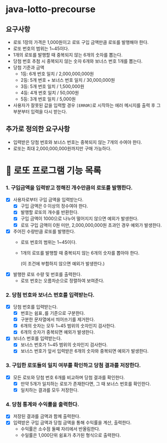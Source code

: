 # java-lotto-precourse

## 요구사항
- 로또 1장의 가격은 1,000원이고 로또 구입 금액만큼 로또를 발행해야 한다.
- 로또 번호의 범위는 1~45이다.
- 1개의 로또를 발행할 때 중복되지 않는 6개의 숫자를 뽑는다.
- 당첨 번호 추첨 시 중복되지 않는 숫자 6개와 보너스 번호 1개를 뽑는다.
- 당첨 기준과 금액
    - 1등: 6개 번호 일치 / 2,000,000,000원
    - 2등: 5개 번호 + 보너스 번호 일치 / 30,000,000원
    - 3등: 5개 번호 일치 / 1,500,000원
    - 4등: 4개 번호 일치 / 50,000원
    - 5등: 3개 번호 일치 / 5,000원
- 사용자가 잘못된 값을 입력할 경우 `[ERROR]`로 시작하는 에러 메시지를 출력 후 그 부분부터 입력을 다시 받는다.


## 추가로 정의한 요구사항

- 입력받은 당첨 번호와 보너스 번호는 중복되지 않는 7개의 수여야 한다.
- 로또는 최대 2,000,000,000원까지만 구매 가능하다.

# 💸 로또 프로그램 기능 목록

### 1. 구입금액을 입력받고 정해진 개수만큼의 로또를 발행한다.

- [x] 사용자로부터 구입 금액을 입력받는다.
  - [x] 구입 금액은 0 이상의 정수여야 한다.
  - [x] 발행할 로또의 개수를 반환한다.
  - [x] 구입 금액이 1000으로 나누어 떨어지지 않으면 예외가 발생한다.
  - [x] 로또 구입 금액이 0원 미만, 2,000,000,000원 초과인 경우 예외가 발생한다.
- [x] 주어진 수량만큼 로또를 발행한다.
    - 로또 번호의 범위는 1~45이다.
    - 1개의 로또를 발행할 때 중복되지 않는 6개의 숫자를 뽑아야 한다. 
       
      (이 조건에 부합하지 않으면 예외가 발생한다.)
- [x] 발행한 로또 수량 및 번호를 출력한다.
    - 로또 번호는 오름차순으로 정렬하여 보여준다.

### 2. 당첨 번호와 보너스 번호를 입력받는다.

- [x] 당첨 번호를 입력받는다.
    - [x] 번호는 쉼표`,`를 기준으로 구분한다.
    - [x] 구분한 문자열에서 띄어쓰기를 제거한다.
    - [x] 6개의 숫자는 모두 1~45 범위의 숫자인지 검사한다.
    - [x] 6개의 숫자가 중복되면 예외가 발생한다.
- [x] 보너스 번호를 입력받는다.
    - [x] 보너스 번호가 1~45 범위의 숫자인지 검사한다.
    - [x] 보너스 번호가 앞서 입력받은 6개의 숫자와 중복되면 예외가 발생한다.

### 3. 구입한 로또들의 일치 여부를 확인하고 당첨 결과를 저장한다.

- [x] 모든 로또와 당첨 번호 6개를 비교하며 당첨 결과를 확인한다.
    - [x] 만약 5개가 일치하는 로또가 존재한다면, 그 때 보너스 번호를 확인한다.
    - [x] 일치하는 결과를 모두 저장한다.

### 4. 당첨 통계와 수익률을 출력한다.

- [x] 저장된 결과를 금액과 함께 출력한다.
- [x] 입력받은 구입 금액과 당첨 금액을 통해 수익률을 계산, 출력한다.
  - 수익률은 소수점 둘째 자리에서 반올림한다.
  - 수일률은 1,000단위 쉼표가 추가된 형식으로 출력한다.
